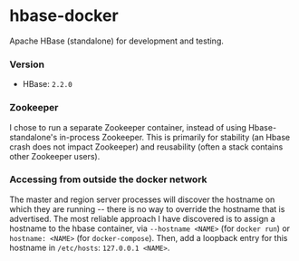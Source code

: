 # hbase-docker

Apache HBase (standalone) for development and testing.

### Version

- HBase: `2.2.0`

### Zookeeper

I chose to run a separate Zookeeper container, instead of using Hbase-standalone's in-process Zookeeper. This is primarily for stability (an Hbase crash does not impact Zookeeper) and reusability (often a stack contains other Zookeeper users).

### Accessing from outside the docker network

The master and region server processes will discover the hostname on which they are running -- there is no way to override the hostname that is advertised. The most reliable approach I have discovered is to assign a hostname to the hbase container, via `--hostname <NAME>` (for `docker run`) or `hostname: <NAME>` (for `docker-compose`). Then, add a loopback entry for this hostname in `/etc/hosts`: `127.0.0.1 <NAME>`.
